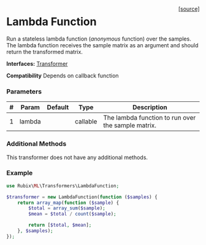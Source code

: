 <span style="float:right;"><a href="https://github.com/RubixML/RubixML/blob/master/src/Transformers/LambdaFunction.php">[source]</a></span>

# Lambda Function
Run a stateless lambda function (*anonymous* function) over the samples. The lambda function receives the sample matrix as an argument and should return the transformed matrix.

**Interfaces:** [Transformer](api.md#transformer)

**Compatibility** Depends on callback function

### Parameters
| # | Param | Default | Type | Description |
|---|---|---|---|---|
| 1 | lambda | | callable | The lambda function to run over the sample matrix. |

### Additional Methods
This transformer does not have any additional methods.

### Example
```php
use Rubix\ML\Transformers\LambdaFunction;

$transformer = new LambdaFunction(function ($samples) {
	return array_map(function ($sample) {
		$total = array_sum($sample);
		$mean = $total / count($sample);

		return [$total, $mean];
	}, $samples);
});
```